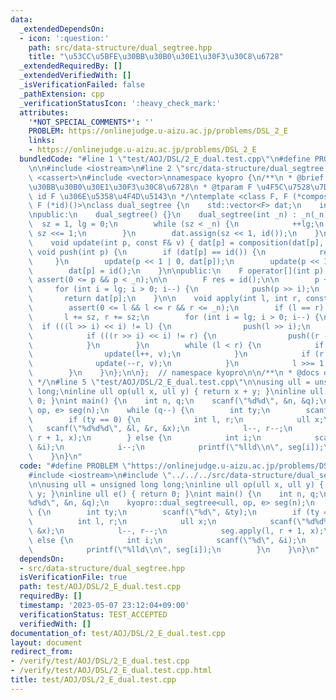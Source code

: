 ```yaml
---
data:
  _extendedDependsOn:
  - icon: ':question:'
    path: src/data-structure/dual_segtree.hpp
    title: "\u53CC\u5BFE\u30BB\u30B0\u30E1\u30F3\u30C8\u6728"
  _extendedRequiredBy: []
  _extendedVerifiedWith: []
  _isVerificationFailed: false
  _pathExtension: cpp
  _verificationStatusIcon: ':heavy_check_mark:'
  attributes:
    '*NOT_SPECIAL_COMMENTS*': ''
    PROBLEM: https://onlinejudge.u-aizu.ac.jp/problems/DSL_2_E
    links:
    - https://onlinejudge.u-aizu.ac.jp/problems/DSL_2_E
  bundledCode: "#line 1 \"test/AOJ/DSL/2_E_dual.test.cpp\"\n#define PROBLEM \"https://onlinejudge.u-aizu.ac.jp/problems/DSL_2_E\"\
    \n\n#include <iostream>\n#line 2 \"src/data-structure/dual_segtree.hpp\"\n#include\
    \ <cassert>\n#include <vector>\nnamespace kyopro {\n/**\n * @brief \u53CC\u5BFE\
    \u30BB\u30B0\u30E1\u30F3\u30C8\u6728\n * @tparam F \u4F5C\u7528\u7D20\n * @tparam\
    \ id F \u306E\u5358\u4F4D\u5143\n */\ntemplate <class F, F (*composition)(F, F),\
    \ F (*id)()>\nclass dual_segtree {\n    std::vector<F> dat;\n    int _n, sz, lg;\n\
    \npublic:\n    dual_segtree() {}\n    dual_segtree(int _n) : _n(_n) {\n      \
    \  sz = 1, lg = 0;\n        while (sz < _n) {\n            ++lg;\n           \
    \ sz <<= 1;\n        }\n        dat.assign(sz << 1, id());\n    }\n\nprivate:\n\
    \    void update(int p, const F& v) { dat[p] = composition(dat[p], v); }\n   \
    \ void push(int p) {\n        if (dat[p] == id()) {\n            return;\n   \
    \     }\n        update(p << 1 | 0, dat[p]);\n        update(p << 1 | 1, dat[p]);\n\
    \        dat[p] = id();\n    }\n\npublic:\n    F operator[](int p) {\n       \
    \ assert(0 <= p && p < _n);\n\n        F res = id();\n\n        p += sz;\n   \
    \     for (int i = lg; i > 0; i--) {\n            push(p >> i);\n        }\n \
    \       return dat[p];\n    }\n\n    void apply(int l, int r, const F& v) {\n\
    \        assert(0 <= l && l <= r && r <= _n);\n        if (l == r) return;\n \
    \       l += sz, r += sz;\n        for (int i = lg; i > 0; i--) {\n          \
    \  if (((l >> i) << i) != l) {\n                push(l >> i);\n            }\n\
    \            if (((r >> i) << i) != r) {\n                push((r - 1) >> i);\n\
    \            }\n        }\n        while (l < r) {\n            if (l & 1) {\n\
    \                update(l++, v);\n            }\n            if (r & 1) {\n  \
    \              update(--r, v);\n            }\n            l >>= 1, r >>= 1;\n\
    \        }\n    }\n};\n\n};  // namespace kyopro\n\n/**\n * @docs docs/data-structure/dual_segtree.md\n\
    \ */\n#line 5 \"test/AOJ/DSL/2_E_dual.test.cpp\"\n\nusing ull = unsigned long\
    \ long;\ninline ull op(ull x, ull y) { return x + y; }\ninline ull e() { return\
    \ 0; }\nint main() {\n    int n, q;\n    scanf(\"%d%d\", &n, &q);\n    kyopro::dual_segtree<ull,\
    \ op, e> seg(n);\n    while (q--) {\n        int ty;\n        scanf(\"%d\", &ty);\n\
    \        if (ty == 0) {\n            int l, r;\n            ull x;\n         \
    \   scanf(\"%d%d%d\", &l, &r, &x);\n            l--, r--;\n            seg.apply(l,\
    \ r + 1, x);\n        } else {\n            int i;\n            scanf(\"%d\",\
    \ &i);\n            i--;\n            printf(\"%lld\\n\", seg[i]);\n        }\n\
    \    }\n}\n"
  code: "#define PROBLEM \"https://onlinejudge.u-aizu.ac.jp/problems/DSL_2_E\"\n\n\
    #include <iostream>\n#include \"../../../src/data-structure/dual_segtree.hpp\"\
    \n\nusing ull = unsigned long long;\ninline ull op(ull x, ull y) { return x +\
    \ y; }\ninline ull e() { return 0; }\nint main() {\n    int n, q;\n    scanf(\"\
    %d%d\", &n, &q);\n    kyopro::dual_segtree<ull, op, e> seg(n);\n    while (q--)\
    \ {\n        int ty;\n        scanf(\"%d\", &ty);\n        if (ty == 0) {\n  \
    \          int l, r;\n            ull x;\n            scanf(\"%d%d%d\", &l, &r,\
    \ &x);\n            l--, r--;\n            seg.apply(l, r + 1, x);\n        }\
    \ else {\n            int i;\n            scanf(\"%d\", &i);\n            i--;\n\
    \            printf(\"%lld\\n\", seg[i]);\n        }\n    }\n}\n"
  dependsOn:
  - src/data-structure/dual_segtree.hpp
  isVerificationFile: true
  path: test/AOJ/DSL/2_E_dual.test.cpp
  requiredBy: []
  timestamp: '2023-05-07 23:12:04+09:00'
  verificationStatus: TEST_ACCEPTED
  verifiedWith: []
documentation_of: test/AOJ/DSL/2_E_dual.test.cpp
layout: document
redirect_from:
- /verify/test/AOJ/DSL/2_E_dual.test.cpp
- /verify/test/AOJ/DSL/2_E_dual.test.cpp.html
title: test/AOJ/DSL/2_E_dual.test.cpp
---
```

